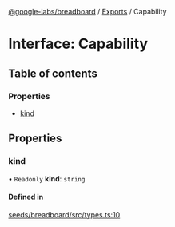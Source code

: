 [@google-labs/breadboard](../README.md) / [Exports](../modules.md) / Capability

# Interface: Capability

## Table of contents

### Properties

- [kind](Capability.md#kind)

## Properties

### kind

• `Readonly` **kind**: `string`

#### Defined in

[seeds/breadboard/src/types.ts:10](https://github.com/google/labs-prototypes/blob/99919d5/seeds/breadboard/src/types.ts#L10)
